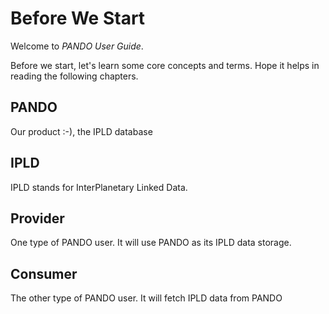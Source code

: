 # Before We Start

Welcome to *PANDO User Guide*.

Before we start, let's learn some core concepts and terms. Hope it helps in reading the following chapters.

## PANDO

Our product :-), the IPLD database

## IPLD

IPLD stands for InterPlanetary Linked Data.

## Provider

One type of PANDO user. It will use PANDO as its IPLD data storage.

## Consumer

The other type of PANDO user. It will fetch IPLD data from PANDO

